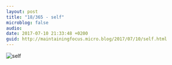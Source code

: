 ```yaml
---
layout: post
title: "18/365 - self"
microblog: false
audio: 
date: 2017-07-10 21:33:48 +0200
guid: http://maintainingfocus.micro.blog/2017/07/10/self.html
---
```

![self](https://f000.backblazeb2.com/file/Roel-Share/self.jpg)
